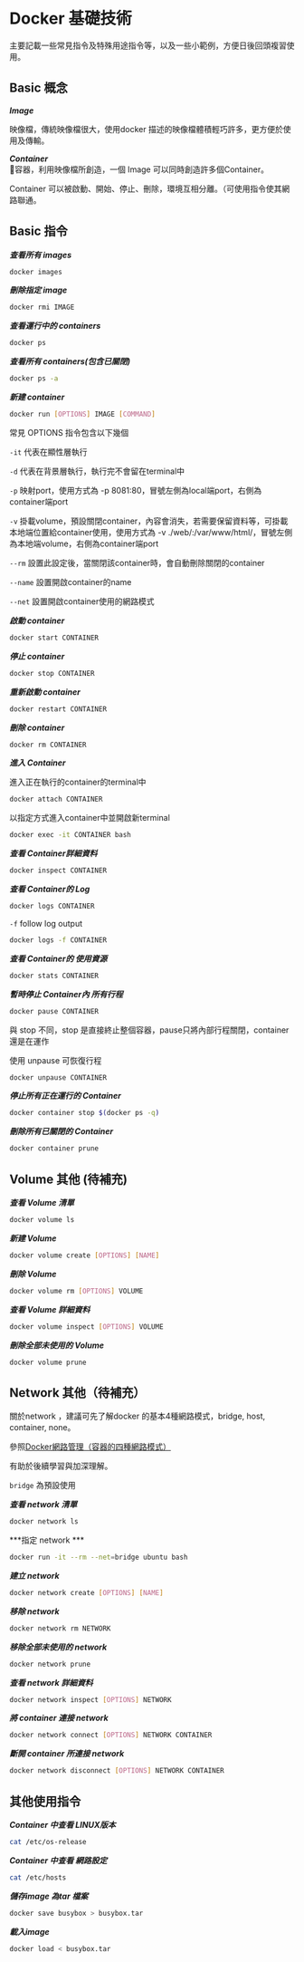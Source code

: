 # Docker 基礎技術

主要記載一些常見指令及特殊用途指令等，以及一些小範例，方便日後回頭複習使用。

## Basic 概念

***Image***

映像檔，傳統映像檔很大，使用docker 描述的映像檔體積輕巧許多，更方便於使用及傳輸。

***Container***  

容器，利用映像檔所創造，一個 Image 可以同時創造許多個Container。

Container 可以被啟動、開始、停止、刪除，環境互相分離。（可使用指令使其網路聯通。

## Basic 指令

***查看所有 images***

```bash
docker images
```

***刪除指定 image***

```bash
docker rmi IMAGE
```

***查看運行中的 containers***

```bash
docker ps
```

***查看所有 containers(包含已關閉)***

```bash
docker ps -a
```

***新建 container***

```bash
docker run [OPTIONS] IMAGE [COMMAND]
```

常見 OPTIONS 指令包含以下幾個

`-it` 代表在顯性層執行

`-d` 代表在背景層執行，執行完不會留在terminal中

`-p` 映射port，使用方式為 -p 8081:80，冒號左側為local端port，右側為container端port

`-v` 掛載volume，預設關閉container，內容會消失，若需要保留資料等，可掛載本地端位置給container使用，使用方式為 -v ./web/:/var/www/html/，冒號左側為本地端volume，右側為container端port

`--rm` 設置此設定後，當關閉該container時，會自動刪除關閉的container

`--name` 設置開啟container的name

`--net` 設置開啟container使用的網路模式

***啟動 container***

```bash
docker start CONTAINER
```

***停止 container***

```bash
docker stop CONTAINER
```

***重新啟動 container***

```bash
docker restart CONTAINER
```

***刪除 container***

```bash
docker rm CONTAINER
```

***進入 Container***

進入正在執行的container的terminal中

```bash
docker attach CONTAINER
```

以指定方式進入container中並開啟新terminal

```bash
docker exec -it CONTAINER bash
```

***查看 Container詳細資料***

```bash
docker inspect CONTAINER
```

***查看 Container的 Log***

```bash
docker logs CONTAINER
```

`-f` follow log output

```bash
docker logs -f CONTAINER
```

***查看 Container的 使用資源***

```bash
docker stats CONTAINER
```

***暫時停止 Container內 所有行程***

```bash
docker pause CONTAINER
```

與 stop 不同，stop 是直接終止整個容器，pause只將內部行程關閉，container還是在運作

使用 unpause 可恢復行程

```bash
docker unpause CONTAINER
```

***停止所有正在運行的 Container***

```bash
docker container stop $(docker ps -q)
```

***刪除所有已關閉的 Container***

```bash
docker container prune
```


## Volume 其他 (待補充)

***查看 Volume 清單***

```bash
docker volume ls
```

***新建 Volume***

```bash
docker volume create [OPTIONS] [NAME]
```

***刪除 Volume***

```bash
docker volume rm [OPTIONS] VOLUME
```

***查看 Volume 詳細資料***

```bash
docker volume inspect [OPTIONS] VOLUME
```

***刪除全部未使用的 Volume***

```bash
docker volume prune
```

## Network 其他（待補充）

關於network ，建議可先了解docker 的基本4種網路模式，bridge, host, container, none。

參照[Docker網路管理（容器的四種網路模式）](https://www.itread01.com/content/1542573736.html)

有助於後續學習與加深理解。

`bridge` 為預設使用

***查看 network 清單***

```bash
docker network ls
```

***指定 network ***

```bash
docker run -it --rm --net=bridge ubuntu bash
```

***建立 network***

```bash
docker network create [OPTIONS] [NAME]
```

***移除 network***

```bash
docker network rm NETWORK
```

***移除全部未使用的 network***

```bash
docker network prune
```

***查看 network 詳細資料***

```bash
docker network inspect [OPTIONS] NETWORK
```

***將 container 連接 network***

```bash
docker network connect [OPTIONS] NETWORK CONTAINER
```

***斷開 container 所連接 network***

```bash
docker network disconnect [OPTIONS] NETWORK CONTAINER
```


## 其他使用指令

***Container 中查看 LINUX版本***

```bash
cat /etc/os-release
```

***Container 中查看 網路設定***

```bash
cat /etc/hosts
```

***儲存image 為tar 檔案***

```bash
docker save busybox > busybox.tar
```

***載入image***

```bash
docker load < busybox.tar
```